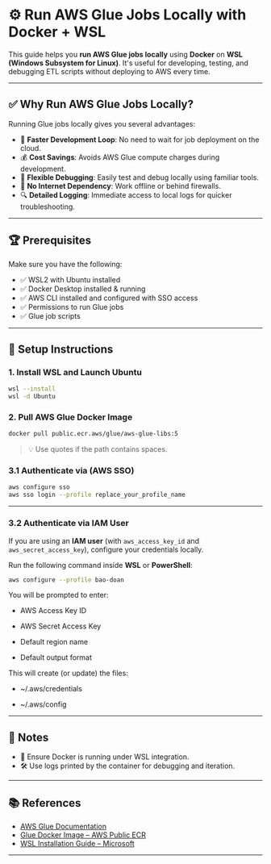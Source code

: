 # ⚙️ Run AWS Glue Jobs Locally with Docker + WSL

This guide helps you **run AWS Glue jobs locally** using **Docker** on **WSL (Windows Subsystem for Linux)**. It's useful for developing, testing, and debugging ETL scripts without deploying to AWS every time.

---

## ✅ Why Run AWS Glue Jobs Locally?

Running Glue jobs locally gives you several advantages:

- 🧪 **Faster Development Loop**: No need to wait for job deployment on the cloud.
- 💰 **Cost Savings**: Avoids AWS Glue compute charges during development.
- 🔧 **Flexible Debugging**: Easily test and debug locally using familiar tools.
- 🚫 **No Internet Dependency**: Work offline or behind firewalls.
- 🔍 **Detailed Logging**: Immediate access to local logs for quicker troubleshooting.

---

## 🏆 Prerequisites

Make sure you have the following:

- ✅ WSL2 with Ubuntu installed
- ✅ Docker Desktop installed & running
- ✅ AWS CLI installed and configured with SSO access
- ✅ Permissions to run Glue jobs
- ✅ Glue job scripts

---

## 🔧 Setup Instructions

### 1. Install WSL and Launch Ubuntu

```bash
wsl --install
wsl -d Ubuntu
```

### 2. Pull AWS Glue Docker Image

```bash
docker pull public.ecr.aws/glue/aws-glue-libs:5
```

> 💡 Use quotes if the path contains spaces.

### 3.1 Authenticate via (AWS SSO)

```bash
aws configure sso
aws sso login --profile replace_your_profile_name
```
---

### 3.2 Authenticate via IAM User

If you are using an **IAM user** (with `aws_access_key_id` and `aws_secret_access_key`), configure your credentials locally.

Run the following command inside **WSL** or **PowerShell**:

```bash
aws configure --profile bao-doan
```

You will be prompted to enter:

- AWS Access Key ID

- AWS Secret Access Key

- Default region name

- Default output format

This will create (or update) the files:

- ~/.aws/credentials

- ~/.aws/config


---

## 📝 Notes

* 🐳 Ensure Docker is running under WSL integration.
* 🛠 Use logs printed by the container for debugging and iteration.

---

## 📚 References

* [AWS Glue Documentation](https://docs.aws.amazon.com/glue/)
* [Glue Docker Image – AWS Public ECR](https://gallery.ecr.aws/glue/aws-glue-libs)
* [WSL Installation Guide – Microsoft](https://learn.microsoft.com/en-us/windows/wsl/)

---
